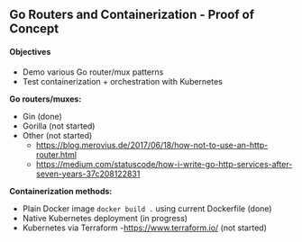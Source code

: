 ## Go Routers and Containerization - Proof of Concept

#### Objectives
* Demo various Go router/mux patterns
* Test containerization + orchestration with Kubernetes

**Go routers/muxes:**
* Gin (done)
* Gorilla (not started)
* Other (not started)
  * https://blog.merovius.de/2017/06/18/how-not-to-use-an-http-router.html
  * https://medium.com/statuscode/how-i-write-go-http-services-after-seven-years-37c208122831

**Containerization methods:**
* Plain Docker image `docker build .` using current Dockerfile (done)
* Native Kubernetes deployment (in progress)
* Kubernetes via Terraform -https://www.terraform.io/ (not started)